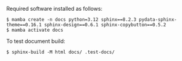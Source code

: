 Required software installed as follows:

```shell
$ mamba create -n docs python=3.12 sphinx==8.2.3 pydata-sphinx-theme==0.16.1 sphinx-design==0.6.1 sphinx-copybutton==0.5.2
$ mamba activate docs
```

To test document build:

```shell
$ sphinx-build -M html docs/ .test-docs/
```